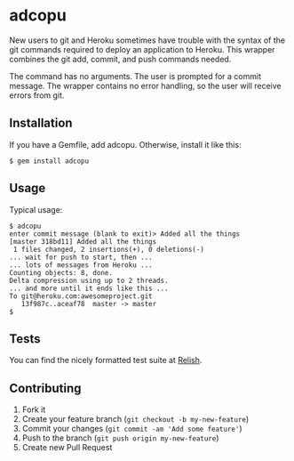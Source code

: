 # adcopu

New users to git and Heroku sometimes have trouble
with the syntax of the git commands required to deploy
an application to Heroku. This wrapper combines
the git add, commit, and push commands needed.

The command has no arguments. The user is prompted for a
commit message. The wrapper contains no error handling,
so the user will receive errors from git.

## Installation
If you have a Gemfile, add adcopu. Otherwise, install it like this:

    $ gem install adcopu

## Usage

Typical usage:

    $ adcopu
    enter commit message (blank to exit)> Added all the things
    [master 318bd11] Added all the things
     1 files changed, 2 insertions(+), 0 deletions(-)
    ... wait for push to start, then ...
    ... lots of messages from Heroku ...
    Counting objects: 8, done.
    Delta compression using up to 2 threads.
    ... and more until it ends like this ...
    To git@heroku.com:awesomeproject.git
       13f987c..aceaf78  master -> master
    $

## Tests
You can find the nicely formatted test suite at
[Relish](http://relishapp.com/slothbear/adcopu).

## Contributing

1. Fork it
2. Create your feature branch (`git checkout -b my-new-feature`)
3. Commit your changes (`git commit -am 'Add some feature'`)
4. Push to the branch (`git push origin my-new-feature`)
5. Create new Pull Request
